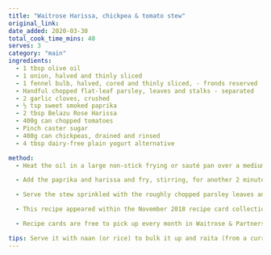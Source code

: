 ```yaml
---
title: "Waitrose Harissa, chickpea & tomato stew"
original_link:
date_added: 2020-03-30
total_cook_time_mins: 40
serves: 3
category: "main"
ingredients:
  - 1 tbsp olive oil
  - 1 onion, halved and thinly sliced
  - 1 fennel bulb, halved, cored and thinly sliced, - fronds reserved
  - Handful chopped flat-leaf parsley, leaves and stalks - separated
  - 2 garlic cloves, crushed
  - ½ tsp sweet smoked paprika
  - 2 tbsp Belazu Rose Harissa
  - 400g can chopped tomatoes
  - Pinch caster sugar
  - 400g can chickpeas, drained and rinsed
  - 4 tbsp dairy-free plain yogurt alternative

method:
  - Heat the oil in a large non-stick frying or sauté pan over a medium heat. Add the onion, fennel, chopped parsley stalks and a pinch of salt, cover with a lid and sweat gently for 10 minutes, until softened but not coloured. Uncover, add the garlic and fry for another 3 minutes, stirring, until everything is just starting to turn golden.

  - Add the paprika and harissa and fry, stirring, for another 2 minutes, then add the chopped tomatoes and sugar. Half-fill the empty can with water and add to the pan. Simmer for 10 minutes, then add the chickpeas; season and simmer for a final 5 minutes.

  - Serve the stew sprinkled with the roughly chopped parsley leaves and reserved fennel fronds, with the dairy-free yogurt alternative on the side.

  - This recipe appeared within the November 2018 recipe card collection.

  - Recipe cards are free to pick up every month in Waitrose & Partners stores

tips: Serve it with naan (or rice) to bulk it up and raita (from a curry house) and make sure you find a savoury vegan yoghurt alternative.
---
```

